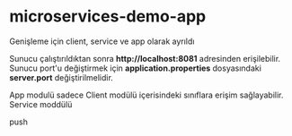 # microservices-demo-app

Genişleme için client, service ve app olarak ayrıldı

Sunucu çalıştırıldıktan sonra **http://localhost:8081** adresinden erişilebilir.
Sunucu port'u değiştirmek için **application.properties** dosyasındaki **server.port** değiştirilmelidir.

App modulü sadece Client modülü içerisindeki sınıflara erişim sağlayabilir.
Service moddülü 

push 
